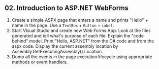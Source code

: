 ## 02. Introduction to ASP.NET WebForms

1. Create a simple ASPX page that enters a name and prints "Hello" + name in the page. Use a `TextBox` + `Button` + `Label`.
2. Start Visual Studio and create new Web Forms App. Look at the files generated and tell what's purpose of each file. Explain the "code behind" model. Print "Hello, ASP.NET" from the C# code and from the aspx code. Display the current assembly location by Assembly.GetExecutingAssembly().Location. 
3. Dump all the events in the page execution lifecycle using appropriate methods or event handlers.
